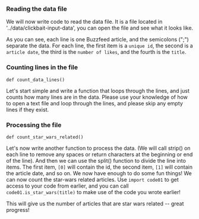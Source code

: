 
### Reading the data file

We will now write code to read the data file. It is a file located in '../data/clickbait-input-data', you can open the file and see what it looks like.

As you can see, each line is one Buzzfeed article, and the semicolons (";") separate the data. For each line, the first item is a `unique id`, the second is a `article date`, the third is the `number of likes`, and the fourth is the `title`.

### Counting lines in the file

```
def count_data_lines()
```

Let's start simple and write a function that loops through the lines, and just counts how many lines are in the data. Please use your knowledge of how to open a text file and loop through the lines, and please skip any empty lines if they exist.

### Processing the file

```
def count_star_wars_related()
```

Let's now write another function to process the data. (We will call strip() on each line to remove any spaces or return characters at the beginning or end of the line). And then we can use the split() function to divide the line into items. The first item, `[0]` will contain the id, the second item, `[1]` will contain the article date, and so on. We now have enough to do some fun things! We can now count the star-wars related articles. Use `import code01` to get access to your code from earlier, and you can call `code01.is_star_wars(title)` to make use of the code you wrote earlier!

This will give us the number of articles that are star wars related -- great progress!





